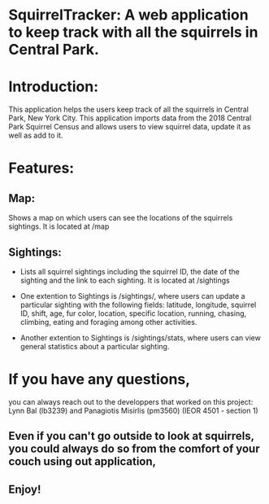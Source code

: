 # SquirrelTracker: A web application to keep track with all the squirrels in Central Park.

# Introduction:
This application helps the users keep track of all the squirrels in Central Park, New York City. This application imports data from the 2018 Central Park Squirrel Census and allows users to view squirrel data, update it as well as add to it. 

# Features:
  ## Map:
Shows a map on which users can see the locations of the squirrels sightings.
It is located at /map

## Sightings:
- Lists all squirrel sightings including the squirrel ID, the date of the sighting and the link to each sighting. 
It is located at /sightings

- One extention to Sightings is /sightings/<unique-squirrel-id>, where users can update a particular sighting with the following fields: latitude, longitude, squirrel ID, shift, age, fur color, location, specific location, running, chasing, climbing, eating and foraging among other activities.

- Another extention to Sightings is /sightings/stats, where users can view general statistics about a particular sighting. 

# If you have any questions,
you can always reach out to the developpers that worked on this project: Lynn Bal (lb3239) and Panagiotis Misirlis (pm3560)
(IEOR 4501 - section 1)

## Even if you can't go outside to look at squirrels, you could always do so from the comfort of your couch using out application, 
## Enjoy!
